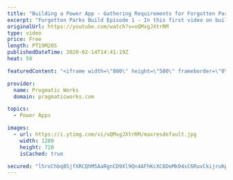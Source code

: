 ```yaml
---
title: "Building a Power App - Gathering Requirements for Forgotten Parks"
excerpt: "Forgotten Parks Build Episode 1 - In this first video on building a Power App, we setup the requirements for the Power App we will be building for non-profit organizations, Forgotten Parks (http://www.forgottenparks.org). This video focuses solely on gathering the requirements we'll be using and some"
originalUrl: https://youtube.com/watch?v=oQMxgJXtrRM
type: video
price: Free
length: PT19M20S
publishedDateTime: 2020-02-14T14:41:19Z
heat: 50

featuredContent: "<iframe width=\"800\" height=\"500\" frameborder=\"0\" src=\"https://www.youtube.com/embed/oQMxgJXtrRM\" allow=\"accelerometer; autoplay; encrypted-media; gyroscope; picture-in-picture\" allowfullscreen></iframe>"

provider:
  name: Progmatic Works
  domain: pragmaticworks.com

topics:
  - Power Apps

images:
  - url: https://i.ytimg.com/vi/oQMxgJXtrRM/maxresdefault.jpg
    width: 1280
    height: 720
    isCached: true

secured: "l5roChbq8SjfXRCQhM5AaRgnCD9Xl9Qn4AFhKcXC6DoMk04sC6RuvCkijruKpQ2ulWDko8cVWXonKqiAZ2QKg5O0LysFhiCpAJX3cW8wDYzF+MZzN5kntAA/m/Gl3p9jtSVgIHDDO7ljw5em9VQ9iXhZlM5ftnSTAhVy1yW3vUj0FOD5/UcoEL1aTHhPehtLvyGGY7LdesoPNs6EAqSAvzFkDKoDl7hIuUvOc3HZfWhL/q1h8sLljcMJ1aXDlISimP4eaKezK2y+mm/3MzIFJVNdIhXP5Gy1mrWvD43yvB3WpUu8ElpB4AOfxNYVQivQcxXXqQmA172RjKia/Zt9RPMLDGX7G0zP5MzBGB4RInEr3N2pmh9uOBTRE7XRtCDY5yMoC5nG2P2iNRT7OeB3swFcObNh4nYqrvstrzC9DEI=;IV5cN4PQuaUILWtp/yx0NA=="
---
```


